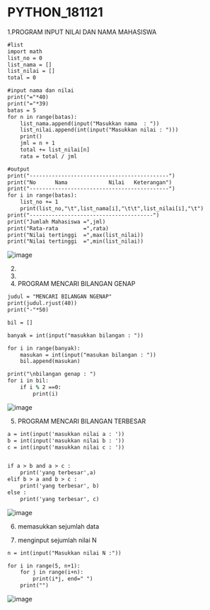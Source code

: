 # PYTHON_181121

1.PROGRAM INPUT NILAI DAN NAMA MAHASISWA
```y
#list
import math
list_no = 0
list_nama = []
list_nilai = []
total = 0

#input nama dan nilai
print("="*40)
print("="*39)
batas = 5
for n in range(batas):
    list_nama.append(input("Masukkan nama  : "))
    list_nilai.append(int(input("Masukkan nilai : ")))
    print()
    jml = n + 1
    total += list_nilai[n]
    rata = total / jml

#output
print("--------------------------------------------")
print("No      Nama             Nilai   Keterangan")
print("--------------------------------------------")
for i in range(batas):
    list_no += 1
    print(list_no,"\t",list_nama[i],"\t\t",list_nilai[i],"\t")
print("---------------------------------------")
print("Jumlah Mahasiswa =",jml)
print("Rata-rata        =",rata)
print("Nilai tertinggi  =",max(list_nilai))
print("Nilai tertinggi  =",min(list_nilai))
```
![image](https://user-images.githubusercontent.com/93015185/142430637-33ada1cf-dafd-4169-8a9b-c3ef2e732253.png)

2.
3.
4. PROGRAM MENCARI BILANGAN GENAP

```y
judul = "MENCARI BILANGAN NGENAP"
print(judul.rjust(40))
print("-"*50)

bil = []

banyak = int(input("masukkan bilangan : "))

for i in range(banyak):
    masukan = int(input("masukan bilangan : "))
    bil.append(masukan)

print("\nbilangan genap : ")
for i in bil:
    if i % 2 ==0:
        print(i)
 ```
 ![image](https://user-images.githubusercontent.com/93015185/142428185-cae52db4-b75e-45b8-93d9-c5d27dc07b85.png)

5. PROGRAM MENCARI BILANGAN TERBESAR

```y
a = int(input('masukkan nilai a : '))
b = int(input('masukkan nilai b : '))
c = int(input('masukkan nilai c : '))


if a > b and a > c :
    print('yang terbesar',a)
elif b > a and b > c :
    print('yang terbesar', b)
else :
    print('yang terbesar', c)
```
![image](https://user-images.githubusercontent.com/93015185/142427850-bb821d67-390a-44ae-944c-171bf5bb80e4.png)

6. memasukkan sejumlah data

7. menginput sejumlah nilai N

```y
n = int(input("Masukkan nilai N :"))

for i in range(5, n+1):
    for j in range(i+n):
        print(i*j, end=" ")
    print("")
```
![image](https://user-images.githubusercontent.com/93015185/142430104-88bbbe4d-e527-452a-a458-33f9d8a3804d.png)
